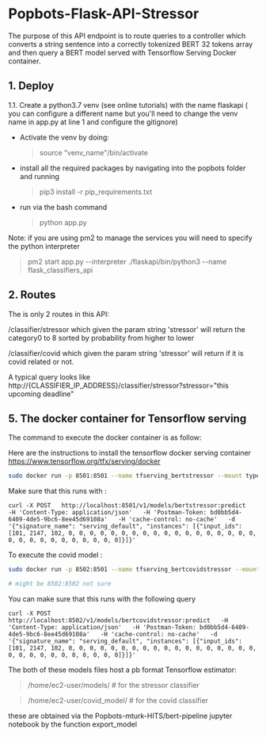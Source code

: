 # Popbots-Flask-API-Stressor

The purpose of this API endpoint is to route queries to a controller which converts a string sentence into a correctly tokenized BERT 32 tokens array and then query a BERT model served with Tensorflow Serving Docker container. 

## 1. Deploy 


1.1. Create a python3.7 venv (see online tutorials) with the name flaskapi ( you can configure a different name but you'll need to change the venv name in app.py at line 1 and configure the gitignore)
- Activate the venv by doing: 
    > source "venv_name"/bin/activate
- install all the required packages by navigating into the popbots folder and running 
    > pip3 install -r pip_requirements.txt

- run via the bash command

    > python app.py

Note: if you are using pm2 to manage the services you will need to specify the python interpreter

> pm2 start app.py --interpreter ./flaskapi/bin/python3 --name flask_classifiers_api


## 2. Routes

The is only 2 routes in this API: 

/classifier/stressor which given the param string 'stressor' will return the category0 to 8 sorted by probability from higher to lower 

/classifier/covid which given the param string 'stressor' will return if it is covid related or not. 

A typical query looks like http://{CLASSIFIER_IP_ADDRESS}/classifier/stressor?stressor="this upcoming deadline"



## 5. The docker container for Tensorflow serving


The command to execute the docker container is as follow: 

Here are the instructions to install the tensorflow docker serving container
https://www.tensorflow.org/tfx/serving/docker


```bash
sudo docker run -p 8501:8501 --name tfserving_bertstressor --mount type=bind,source=//home/ec2-user/models/,target=/models/bertstressor -e NVIDIA_VISIBLE_DEVICES=none -e MODEL_NAME=bertstressor -t tensorflow/serving:latest-gpu --enable_batching=false &
```
Make sure that this runs with : 
```
curl -X POST   http://localhost:8501/v1/models/bertstressor:predict   -H 'Content-Type: application/json'   -H 'Postman-Token: bd0bb5d4-6409-4de5-9bc6-8ee45d69108a'   -H 'cache-control: no-cache'   -d '{"signature_name": "serving_default", "instances": [{"input_ids": [101, 2147, 102, 0, 0, 0, 0, 0, 0, 0, 0, 0, 0, 0, 0, 0, 0, 0, 0, 0, 0, 0, 0, 0, 0, 0, 0, 0, 0, 0, 0, 0]}]}'
```


To execute the covid model : 
```bash
sudo docker run -p 8502:8501 --name tfserving_bertcovidstressor --mount type=bind,source=//home/ec2-user/covid_model/,target=/models/bertcovidstressor -e NVIDIA_VISIBLE_DEVICES=none -e MODEL_NAME=bertcovidstressor -t tensorflow/serving:latest-gpu --enable_batching=false &

# might be 8502:8502 not sure
```

You can make sure that this runs with the following query 

```
curl -X POST   http://localhost:8502/v1/models/bertcovidstressor:predict   -H 'Content-Type: application/json'   -H 'Postman-Token: bd0bb5d4-6409-4de5-9bc6-8ee45d69108a'   -H 'cache-control: no-cache'   -d '{"signature_name": "serving_default", "instances": [{"input_ids": [101, 2147, 102, 0, 0, 0, 0, 0, 0, 0, 0, 0, 0, 0, 0, 0, 0, 0, 0, 0, 0, 0, 0, 0, 0, 0, 0, 0, 0, 0, 0, 0]}]}'

```


The both of these models files host a pb format Tensorflow estimator: 

> /home/ec2-user/models/ # for the stressor classifier 

> /home/ec2-user/covid_model/ # for the covid classifier

these are obtained via the Popbots-mturk-HITS/bert-pipeline jupyter notebook by the function export_model